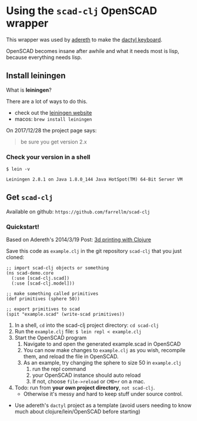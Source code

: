 # Using the `scad-clj` OpenSCAD wrapper

This wrapper was used by [adereth](https://twitter.com/adereth) to make the [dactyl keyboard](https://github.com/adereth/dactyl-keyboard).

OpenSCAD becomes insane after awhile and what it needs most is lisp, because everything needs lisp.


## Install leiningen

What is **leiningen**? 

There are a lot of ways to do this.

- check out the [leiningen website](https://leiningen.org/)
- macos: `brew install leiningen`

On 2017/12/28 the project page says:

> be sure you get version 2.x

### Check your version in a shell

```
$ lein -v

Leiningen 2.8.1 on Java 1.8.0_144 Java HotSpot(TM) 64-Bit Server VM
```

## Get `scad-clj`

Available on github: `https://github.com/farrellm/scad-clj`


### Quickstart!

Based on Adereth's 2014/3/19 Post: [3d printing with Clojure](http://adereth.github.io/blog/2014/04/09/3d-printing-with-clojure/)

Save this code as `example.clj` in the git repository `scad-clj` that you just cloned:

```
;; import scad-clj objects or something
(ns scad-demo.core
  (:use [scad-clj.scad])
  (:use [scad-clj.model]))

;; make something called primitives
(def primitives (sphere 50))

;; export primitives to scad
(spit "example.scad" (write-scad primitives))
```

1. In a shell, `cd` into the scad-clj project directory: `cd scad-clj`
1. Run the `example.clj` file: `$ lein repl < example.clj`
1. Start the OpenSCAD program
	1. Navigate to and open the generated example.scad in OpenSCAD
	1. You can now make changes to `example.clj` as you wish, recompile them, and reload the file in OpenSCAD.
	1. As an example, try changing the sphere to size 50 in `example.clj`
		1. run the repl command
		1. your OpenSCAD instance should auto reload
		1. If not, choose `file->reload` or `CMD+r` on a mac.
1. Todo: run from **your own project directory**, `not scad-clj`.
	- Otherwise it's messy and hard to keep stuff under source control.
  - Use adereth's `dactyl` project as a template (avoid users needing to know much about clojure/lein/OpenSCAD before starting)
